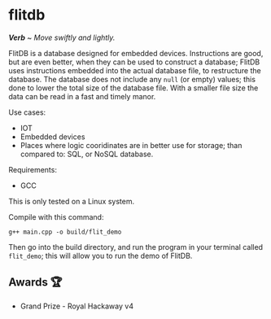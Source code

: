 # flitdb

***Verb*** ~ *Move swiftly and lightly.*

FlitDB is a database designed for embedded devices. Instructions are good, but are even better, when they can be used to construct a database; FlitDB uses instructions embedded into the actual database file, to restructure the database. The database does not include any `null` (or empty) values; this done to lower the total size of the database file. With a smaller file size the data can be read in a fast and timely manor.

Use cases:
 - IOT
 - Embedded devices
 - Places where logic cooridinates are in better use for storage; than compared to: SQL, or NoSQL database.

Requirements:
 - GCC

This is only tested on a Linux system.

Compile with this command:

	g++ main.cpp -o build/flit_demo

Then go into the build directory, and run the program in your terminal called `flit_demo`; this will allow you to run the demo of FlitDB.

## Awards 🏆
 - Grand Prize - Royal Hackaway v4
